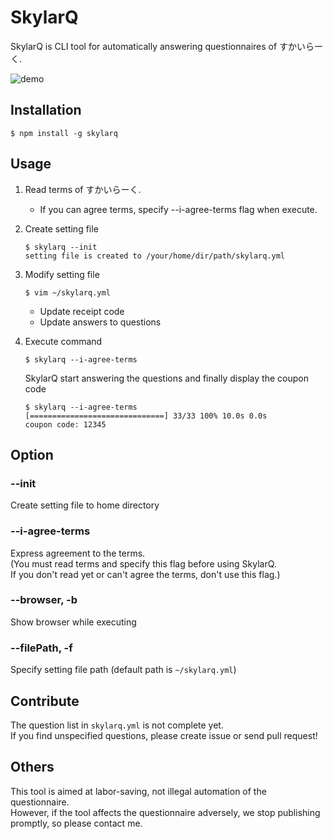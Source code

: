 # SkylarQ
SkylarQ is CLI tool for automatically answering questionnaires of すかいらーく.

![demo](imgs/skylarq_demo.gif)

## Installation
```Shell
$ npm install -g skylarq
```

## Usage
1. Read terms of すかいらーく.
    * If you can agree terms, specify --i-agree-terms flag when execute.

1. Create setting file
    ```Shell
    $ skylarq --init
    setting file is created to /your/home/dir/path/skylarq.yml
    ```

1. Modify setting file
    ```Shell
    $ vim ~/skylarq.yml
    ```
    * Update receipt code
    * Update answers to questions 

1. Execute command
    ```Shell
    $ skylarq --i-agree-terms
    ```

    SkylarQ start answering the questions and finally display the coupon code
    
    ```Shell
    $ skylarq --i-agree-terms
    [==============================] 33/33 100% 10.0s 0.0s
    coupon code: 12345
    ```

## Option
### --init
Create setting file to home directory

### --i-agree-terms
Express agreement to the terms.  
(You must read terms and specify this flag before using SkylarQ.  
If you don't read yet or can't agree the terms, don't use this flag.)

### --browser, -b
Show browser while executing

### --filePath, -f
Specify setting file path (default path is `~/skylarq.yml`)

## Contribute
The question list in `skylarq.yml` is not complete yet.  
If you find unspecified questions, please create issue or send pull request!

## Others
This tool is aimed at labor-saving, not illegal automation of the questionnaire.  
However, if the tool affects the questionnaire adversely, we stop publishing promptly, so please contact me.
